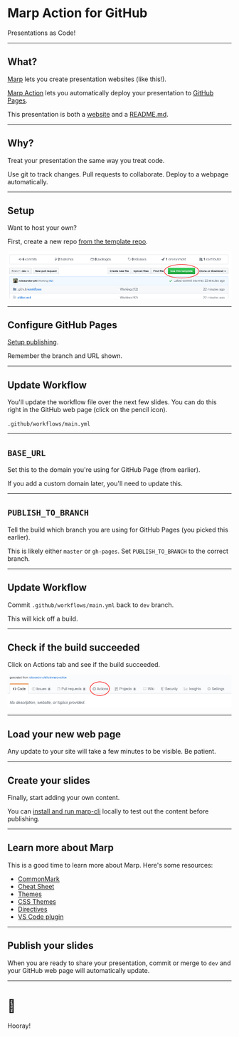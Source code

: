 <!--
theme: gaia
class:
 - invert
-->

<!--
_class:
 - lead
 - invert
-->

# Marp Action for GitHub

Presentations as Code!

---

## What?

[Marp](https://marp.app/) lets you create presentation websites (like this!).

[Marp Action](https://alexsci.com/marp-action) lets you automatically deploy your presentation to [GitHub Pages](https://pages.github.com/).

This presentation is both a [website](https://alexsci.com/test-marp-action) and a [README.md](https://github.com/ralexander-phi/test-marp-action/blob/dev/README.md).

---

## Why?

Treat your presentation the same way you treat code.

Use git to track changes. Pull requests to collaborate. Deploy to a webpage automatically.

---

## Setup

Want to host your own?

First, create a new repo [from the template repo](https://github.com/ralexander-phi/test-marp-action).

![](img/use-template.png)

---

## Configure GitHub Pages

[Setup publishing](https://help.github.com/en/github/working-with-github-pages/configuring-a-publishing-source-for-your-github-pages-site#choosing-a-publishing-source).

Remember the branch and URL shown.

---

## Update Workflow

You'll update the workflow file over the next few slides. You can do this right in the GitHub web page (click on the pencil icon).

`.github/workflows/main.yml`

---

## `BASE_URL`

Set this to the domain you're using for GitHub Page (from earlier).

If you add a custom domain later, you'll need to update this.

---

## `PUBLISH_TO_BRANCH`

Tell the build which branch you are using for GitHub Pages (you picked this earlier).

This is likely either `master` or `gh-pages`. Set `PUBLISH_TO_BRANCH` to the correct branch.

---

## Update Workflow

Commit `.github/workflows/main.yml` back to `dev` branch.

This will kick off a build.

---

## Check if the build succeeded

Click on Actions tab and see if the build succeeded.

![](img/click-actions.png)

---

## Load your new web page

Any update to your site will take a few minutes to be visible. Be patient.

---

## Create your slides

Finally, start adding your own content.

You can [install and run marp-cli](https://github.com/marp-team/marp-cli/blob/master/README.md) locally to test out the content before publishing.

---

## Learn more about Marp

This is a good time to learn more about Marp. Here's some resources:

- [CommonMark](https://commonmark.org/)
- [Cheat Sheet](https://commonmark.org/help/)
- [Themes](https://github.com/marp-team/marp-core/tree/master/themes)
- [CSS Themes](https://marpit.marp.app/theme-css)
- [Directives](https://marpit.marp.app/directives)
- [VS Code plugin](https://marketplace.visualstudio.com/items?itemName=marp-team.marp-vscode)

---

## Publish your slides

When you are ready to share your presentation, commit or merge to `dev` and your GitHub web page will automatically update.

---

<!--
_class:
 - invert
 - lead
-->

# 🎉
Hooray!


